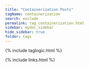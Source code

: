 ```yaml
---
title: "Containerization Posts"
tagName: containerization
search: exclude
permalink: tag_containerization.html
sidebar: mydoc_sidebar
hide_sidebar: true
folder: tags
---
```


{% include taglogic.html %}

{% include links.html %}
